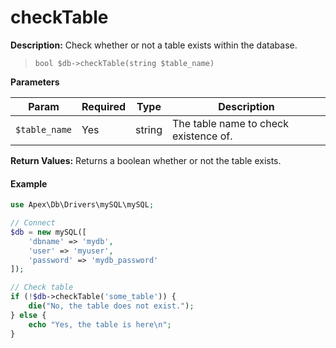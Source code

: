
# checkTable

**Description:** Check whether or not a table exists within the database.

> `bool $db->checkTable(string $table_name)`


**Parameters**

Param | Required | Type | Description
------------- |------------- |------------- |------------- 
`$table_name` | Yes | string | The table name to check existence of.


**Return Values:** Returns a boolean whether or not the table exists.


#### Example

~~~php
use Apex\Db\Drivers\mySQL\mySQL;

// Connect
$db = new mySQL([
    'dbname' => 'mydb', 
    'user' => 'myuser', 
    'password' => 'mydb_password'
]);

// Check table
if (!$db->checkTable('some_table')) { 
    die("No, the table does not exist.");
} else { 
    echo "Yes, the table is here\n";
}
~~~

